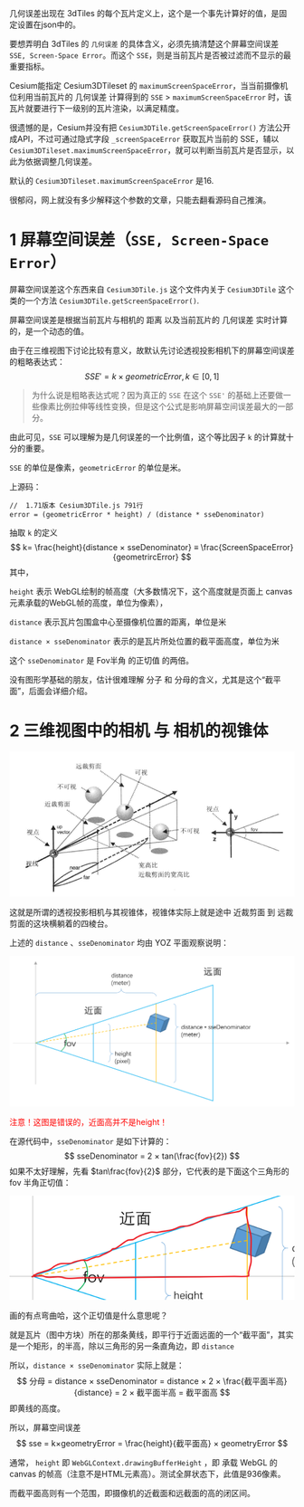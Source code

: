 几何误差出现在 3dTiles 的每个瓦片定义上，这个是一个事先计算好的值，是固定设置在json中的。

要想弄明白  3dTiles 的 `几何误差` 的具体含义，必须先搞清楚这个屏幕空间误差 `SSE, Screen-Space Error`。而这个 `SSE`，则是当前瓦片是否被过滤而不显示的最重要指标。

Cesium能指定 Cesium3DTileset 的 `maximumScreenSpaceError`，当当前摄像机位利用当前瓦片的 几何误差 计算得到的 `SSE` > `maximumScreenSpaceError` 时，该瓦片就要进行下一级别的瓦片渲染，以满足精度。

很遗憾的是，Cesium并没有把 `Cesium3DTile.getScreenSpaceError()` 方法公开成API，不过可通过隐式字段 `_screenSpaceError` 获取瓦片当前的 SSE，辅以 `Cesium3DTileset.maximumScreenSpaceError`，就可以判断当前瓦片是否显示，以此为依据调整几何误差。

默认的 `Cesium3DTileset.maximumScreenSpaceError` 是16.

很郁闷，网上就没有多少解释这个参数的文章，只能去翻看源码自己推演。

# 1 屏幕空间误差（`SSE, Screen-Space Error`）

屏幕空间误差这个东西来自 `Cesium3DTile.js` 这个文件内关于 `Cesium3DTile` 这个类的一个方法 `Cesium3DTile.getScreenSpaceError()`.

屏幕空间误差是根据当前瓦片与相机的 距离 以及当前瓦片的 几何误差 实时计算的，是一个动态的值。

由于在三维视图下讨论比较有意义，故默认先讨论透视投影相机下的屏幕空间误差的粗略表达式：
$$
SSE' = k × geometricError,   k ∈ [0,1]
$$

> 为什么说是粗略表达式呢？因为真正的 `SSE` 在这个 `SSE'` 的基础上还要做一些像素比例拉伸等线性变换，但是这个公式是影响屏幕空间误差最大的一部分。

由此可见，`SSE` 可以理解为是几何误差的一个比例值，这个等比因子 `k` 的计算就十分的重要。

`SSE` 的单位是像素，`geometricError` 的单位是米。

上源码：

``` JS
//  1.71版本 Cesium3DTile.js 791行
error = (geometricError * height) / (distance * sseDenominator)
```

抽取 `k` 的定义
$$
k= \frac{height}{distance × sseDenominator} ≡ \frac{ScreenSpaceError}{geometrircError}
$$
其中，

`height` 表示 WebGL绘制的帧高度（大多数情况下，这个高度就是页面上 canvas 元素承载的WebGL帧的高度，单位为像素），

`distance` 表示瓦片包围盒中心至摄像机位置的距离，单位是米

`distance × sseDenominator` 表示的是瓦片所处位置的截平面高度，单位为米

这个 `sseDenominator` 是 Fov半角 的正切值 的两倍。

没有图形学基础的朋友，估计很难理解 分子 和 分母的含义，尤其是这个“截平面”，后面会详细介绍。



# 2 三维视图中的相机 与 相机的视锥体

![image-20200722152527744](attachments/image-20200722152527744.png)

这就是所谓的透视投影相机与其视锥体，视锥体实际上就是途中 近裁剪面 到 远裁剪面的这块横躺着的四棱台。

上述的 `distance` 、`sseDenominator` 均由 YOZ 平面观察说明：

![image-20200722153834125](attachments/image-20200722153834125.png)

<div style="color:red;">注意！这图是错误的，近面高并不是height！</div>

在源代码中，`sseDenominator` 是如下计算的：
$$
sseDenominator = 2 × tan(\frac{fov}{2}) 
$$
如果不太好理解，先看 $tan\frac{fov}{2}$ 部分，它代表的是下面这个三角形的 fov 半角正切值：

![image-20200722154251956](attachments/image-20200722154251956.png)

画的有点弯曲哈，这个正切值是什么意思呢？

就是瓦片（图中方块）所在的那条黄线，即平行于近面远面的一个“截平面”，其实是一个矩形，的半高，除以三角形的另一条直角边，即 `distance`

所以，`distance × sseDenominator` 实际上就是：
$$
分母 = distance × sseDenominator = distance × 2 × \frac{截平面半高}{distance} = 2 × 截平面半高 = 截平面高
$$
即黄线的高度。

所以，屏幕空间误差 
$$
sse = k×geometryError = \frac{height}{截平面高} × geometryError
$$


通常， `height` 即 `WebGLContext.drawingBufferHeight` ，即 承载 WebGL 的 canvas 的帧高（注意不是HTML元素高）。测试全屏状态下，此值是936像素。

而截平面高则有一个范围，即摄像机的近截面和远截面的高的闭区间。